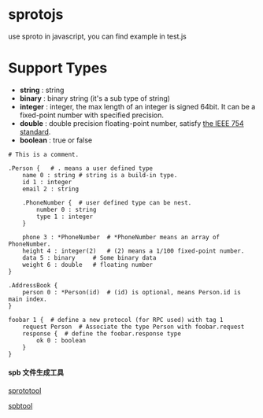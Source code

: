 sprotojs
=======
use sproto in javascript, you can find example in test.js


Support Types
=======

* **string** : string
* **binary** : binary string (it's a sub type of string)
* **integer** : integer, the max length of an integer is signed 64bit. It can be a fixed-point number with specified precision.
* **double** : double precision floating-point number, satisfy [the IEEE 754 standard](https://en.wikipedia.org/wiki/Double-precision_floating-point_format).
* **boolean** : true or false


```
# This is a comment.

.Person {	# . means a user defined type 
    name 0 : string	# string is a build-in type.
    id 1 : integer
    email 2 : string

    .PhoneNumber {	# user defined type can be nest.
        number 0 : string
        type 1 : integer
    }

    phone 3 : *PhoneNumber	# *PhoneNumber means an array of PhoneNumber.
    height 4 : integer(2)	# (2) means a 1/100 fixed-point number.
    data 5 : binary		# Some binary data
    weight 6 : double   # floating number
}

.AddressBook {
    person 0 : *Person(id)	# (id) is optional, means Person.id is main index.
}

foobar 1 {	# define a new protocol (for RPC used) with tag 1
    request Person	# Associate the type Person with foobar.request
    response {	# define the foobar.response type
        ok 0 : boolean
    }
}

```

#### spb 文件生成工具
[sprototool](https://github.com/zhangshiqian1214/sprototool.git) 

[spbtool](https://github.com/zhangshiqian1214/spbtool.git)
 

